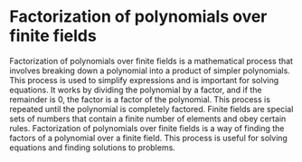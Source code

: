 # Factorization of polynomials over finite fields

Factorization of polynomials over finite fields is a mathematical process that involves breaking down a polynomial into a product of simpler polynomials. This process is used to simplify expressions and is important for solving equations. It works by dividing the polynomial by a factor, and if the remainder is 0, the factor is a factor of the polynomial. This process is repeated until the polynomial is completely factored. Finite fields are special sets of numbers that contain a finite number of elements and obey certain rules. Factorization of polynomials over finite fields is a way of finding the factors of a polynomial over a finite field. This process is useful for solving equations and finding solutions to problems.
